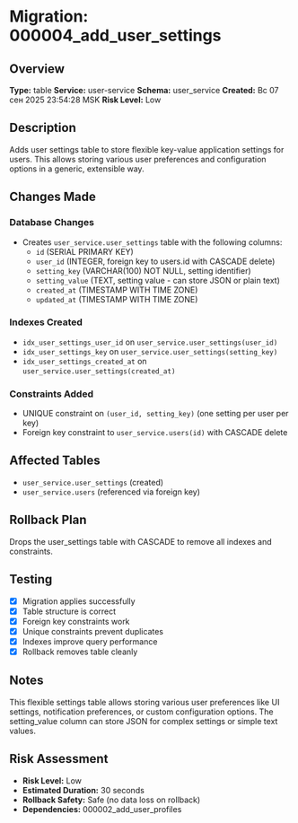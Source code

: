 # Migration: 000004_add_user_settings

## Overview
**Type:** table
**Service:** user-service
**Schema:** user_service
**Created:** Вс 07 сен 2025 23:54:28 MSK
**Risk Level:** Low

## Description
Adds user settings table to store flexible key-value application settings for users. This allows storing various user preferences and configuration options in a generic, extensible way.

## Changes Made

### Database Changes
- Creates `user_service.user_settings` table with the following columns:
  - `id` (SERIAL PRIMARY KEY)
  - `user_id` (INTEGER, foreign key to users.id with CASCADE delete)
  - `setting_key` (VARCHAR(100) NOT NULL, setting identifier)
  - `setting_value` (TEXT, setting value - can store JSON or plain text)
  - `created_at` (TIMESTAMP WITH TIME ZONE)
  - `updated_at` (TIMESTAMP WITH TIME ZONE)

### Indexes Created
- `idx_user_settings_user_id` on `user_service.user_settings(user_id)`
- `idx_user_settings_key` on `user_service.user_settings(setting_key)`
- `idx_user_settings_created_at` on `user_service.user_settings(created_at)`

### Constraints Added
- UNIQUE constraint on `(user_id, setting_key)` (one setting per user per key)
- Foreign key constraint to `user_service.users(id)` with CASCADE delete

## Affected Tables
- `user_service.user_settings` (created)
- `user_service.users` (referenced via foreign key)

## Rollback Plan
Drops the user_settings table with CASCADE to remove all indexes and constraints.

## Testing
- [x] Migration applies successfully
- [x] Table structure is correct
- [x] Foreign key constraints work
- [x] Unique constraints prevent duplicates
- [x] Indexes improve query performance
- [x] Rollback removes table cleanly

## Notes
This flexible settings table allows storing various user preferences like UI settings, notification preferences, or custom configuration options. The setting_value column can store JSON for complex settings or simple text values.

## Risk Assessment
- **Risk Level:** Low
- **Estimated Duration:** 30 seconds
- **Rollback Safety:** Safe (no data loss on rollback)
- **Dependencies:** 000002_add_user_profiles
